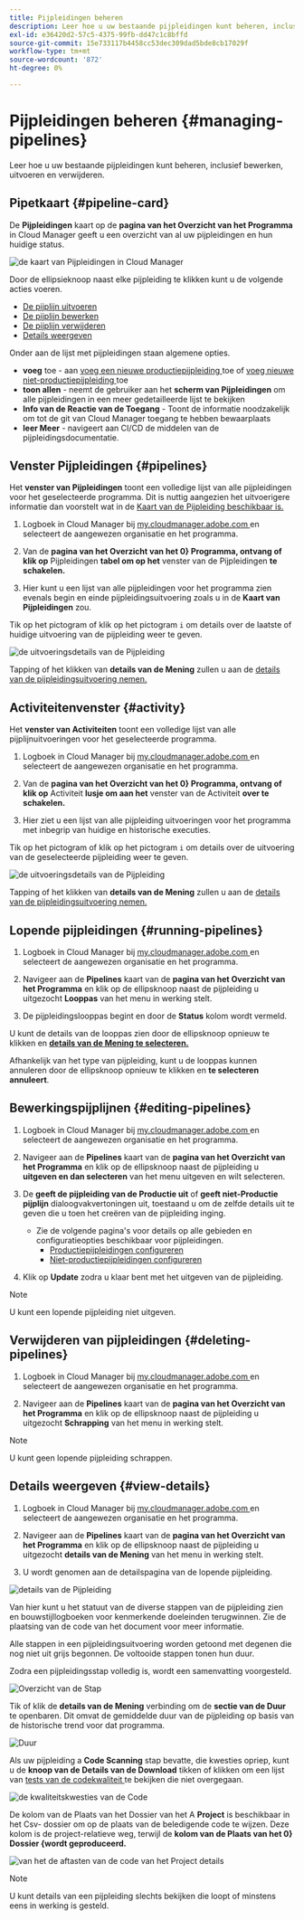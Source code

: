 ```yaml
---
title: Pijpleidingen beheren
description: Leer hoe u uw bestaande pijpleidingen kunt beheren, inclusief bewerken, uitvoeren en verwijderen.
exl-id: e36420d2-57c5-4375-99fb-dd47c1c8bffd
source-git-commit: 15e733117b4458cc53dec309dad5bde8cb17029f
workflow-type: tm+mt
source-wordcount: '872'
ht-degree: 0%

---
```



# Pijpleidingen beheren {#managing-pipelines}

Leer hoe u uw bestaande pijpleidingen kunt beheren, inclusief bewerken, uitvoeren en verwijderen.

## Pipetkaart {#pipeline-card}

De **Pijpleidingen** kaart op de **pagina van het Overzicht van het Programma** in Cloud Manager geeft u een overzicht van al uw pijpleidingen en hun huidige status.

![ de kaart van Pijpleidingen in Cloud Manager ](/help/assets/configure-pipelines/pipelines-card.png)

Door de ellipsieknoop naast elke pijpleiding te klikken kunt u de volgende acties voeren.

* [De pijplijn uitvoeren](#running-pipelines)
* [De pijplijn bewerken](#editing-pipelines)
* [De pijplijn verwijderen](#deleting-pipelines)
* [Details weergeven](#view-details)

Onder aan de lijst met pijpleidingen staan algemene opties.

* **voeg** toe - aan [ voeg een nieuwe productiepijpleiding ](/help/using/production-pipelines.md) toe of [ voeg nieuwe niet-productiepijpleiding ](/help/using/non-production-pipelines.md) toe
* **toon allen** - neemt de gebruiker aan het **scherm van Pijpleidingen** om alle pijpleidingen in een meer gedetailleerde lijst te bekijken
* **Info van de Reactie van de Toegang** - Toont de informatie noodzakelijk om tot de git van Cloud Manager toegang te hebben bewaarplaats
* **leer Meer** - navigeert aan CI/CD de middelen van de pijpleidingsdocumentatie.

## Venster Pijpleidingen {#pipelines}

Het **venster van Pijpleidingen** toont een volledige lijst van alle pijpleidingen voor het geselecteerde programma. Dit is nuttig aangezien het uitvoerigere informatie dan voorstelt wat in de [ Kaart van de Pijpleiding beschikbaar is.](#pipeline-card)

1. Logboek in Cloud Manager bij [ my.cloudmanager.adobe.com ](https://my.cloudmanager.adobe.com/) en selecteert de aangewezen organisatie en het programma.

1. Van de **pagina van het Overzicht van het 0} Programma, ontvang of klik op** Pijpleidingen **tabel om op het** venster van de Pijpleidingen **te schakelen.**

1. Hier kunt u een lijst van alle pijpleidingen voor het programma zien evenals begin en einde pijpleidingsuitvoering zoals u in de **Kaart van Pijpleidingen** zou.

Tik op het pictogram of klik op het pictogram `i` om details over de laatste of huidige uitvoering van de pijpleiding weer te geven.

![ de uitvoeringsdetails van de Pijpleiding ](/help/assets/configure-pipelines/pipeline-status.png)

Tapping of het klikken van **details van de Mening** zullen u aan de [ details van de pijpleidingsuitvoering nemen.](#view-details)

## Activiteitenvenster {#activity}

Het **venster van Activiteiten** toont een volledige lijst van alle pijplijnuitvoeringen voor het geselecteerde programma.

1. Logboek in Cloud Manager bij [ my.cloudmanager.adobe.com ](https://my.cloudmanager.adobe.com/) en selecteert de aangewezen organisatie en het programma.

1. Van de **pagina van het Overzicht van het 0} Programma, ontvang of klik op** Activiteit **lusje om aan het** venster van de Activiteit **over te schakelen.**

1. Hier ziet u een lijst van alle pijpleiding uitvoeringen voor het programma met inbegrip van huidige en historische executies.

Tik op het pictogram of klik op het pictogram `i` om details over de uitvoering van de geselecteerde pijpleiding weer te geven.

![ de uitvoeringsdetails van de Pijpleiding ](/help/assets/configure-pipelines/pipeline-activity.png)

Tapping of het klikken van **details van de Mening** zullen u aan de [ details van de pijpleidingsuitvoering nemen.](#view-details)

## Lopende pijpleidingen {#running-pipelines}

1. Logboek in Cloud Manager bij [ my.cloudmanager.adobe.com ](https://my.cloudmanager.adobe.com/) en selecteert de aangewezen organisatie en het programma.

1. Navigeer aan de **Pipelines** kaart van de **pagina van het Overzicht van het Programma** en klik op de ellipsknoop naast de pijpleiding u uitgezocht **Looppas** van het menu in werking stelt.

1. De pijpleidingslooppas begint en door de **Status** kolom wordt vermeld.

U kunt de details van de looppas zien door de ellipsknoop opnieuw te klikken en **[details van de Mening te selecteren.](#view-details)**

Afhankelijk van het type van pijpleiding, kunt u de looppas kunnen annuleren door de ellipsknoop opnieuw te klikken en **te selecteren annuleert**.

## Bewerkingspijplijnen {#editing-pipelines}

1. Logboek in Cloud Manager bij [ my.cloudmanager.adobe.com ](https://my.cloudmanager.adobe.com/) en selecteert de aangewezen organisatie en het programma.

1. Navigeer aan de **Pipelines** kaart van de **pagina van het Overzicht van het Programma** en klik op de ellipsknoop naast de pijpleiding u **uitgeven en dan selecteren** van het menu uitgeven en wilt selecteren.

1. De **geeft de pijpleiding van de Productie uit** of **geeft niet-Productie pijplijn** dialoogvakvertoningen uit, toestaand u om de zelfde details uit te geven die u toen het creëren van de pijpleiding inging.

   * Zie de volgende pagina&#39;s voor details op alle gebieden en configuratieopties beschikbaar voor pijpleidingen.
      * [Productiepijpleidingen configureren](/help/using/production-pipelines.md)
      * [Niet-productiepijpleidingen configureren](/help/using/non-production-pipelines.md)

1. Klik op **Update** zodra u klaar bent met het uitgeven van de pijpleiding.

>[!NOTE]
>
>U kunt een lopende pijpleiding niet uitgeven.

## Verwijderen van pijpleidingen {#deleting-pipelines}

1. Logboek in Cloud Manager bij [ my.cloudmanager.adobe.com ](https://my.cloudmanager.adobe.com/) en selecteert de aangewezen organisatie en het programma.

1. Navigeer aan de **Pipelines** kaart van de **pagina van het Overzicht van het Programma** en klik op de ellipsknoop naast de pijpleiding u uitgezocht **Schrapping** van het menu in werking stelt.

>[!NOTE]
>
>U kunt geen lopende pijpleiding schrappen.

## Details weergeven {#view-details}

1. Logboek in Cloud Manager bij [ my.cloudmanager.adobe.com ](https://my.cloudmanager.adobe.com/) en selecteert de aangewezen organisatie en het programma.

1. Navigeer aan de **Pipelines** kaart van de **pagina van het Overzicht van het Programma** en klik op de ellipsknoop naast de pijpleiding u uitgezocht **details van de Mening** van het menu in werking stelt.

1. U wordt genomen aan de detailspagina van de lopende pijpleiding.

![ details van de Pijpleiding ](/help/assets/configure-pipelines/pipeline-running-details.png)

Van hier kunt u het statuut van de diverse stappen van de pijpleiding zien en bouwstijllogboeken voor kenmerkende doeleinden terugwinnen. Zie de plaatsing van de code van het document [ ](/help/using/code-deployment.md) voor meer informatie.

Alle stappen in een pijpleidingsuitvoering worden getoond met degenen die nog niet uit grijs begonnen. De voltooide stappen tonen hun duur.

Zodra een pijpleidingsstap volledig is, wordt een samenvatting voorgesteld.

![ Overzicht van de Stap ](/help/assets/configure-pipelines/pipeline-step.png)

Tik of klik de **details van de Mening** verbinding om de **sectie van de Duur** te openbaren. Dit omvat de gemiddelde duur van de pijpleiding op basis van de historische trend voor dat programma.

![ Duur ](/help/assets/configure-pipelines/duration.png)

Als uw pijpleiding a **Code Scanning** stap bevatte, die kwesties opriep, kunt u de **knoop van de Details van de Download** tikken of klikken om een lijst van [ tests van de codekwaliteit ](/help/using/code-quality-testing.md) te bekijken die niet overgegaan.

![ de kwaliteitskwesties van de Code ](assets/managing-pipelines-code-quality-issues.png)

De kolom van de Plaats van het Dossier van het A **Project** is beschikbaar in het Csv- dossier om op de plaats van de beledigende code te wijzen. Deze kolom is de project-relatieve weg, terwijl de **kolom van de Plaats van het 0} Dossier {wordt geproduceerd.**

![ van het de aftasten van de code van het Project details ](assets/managing-pipelines-code-quality-details.png)


>[!NOTE]
>
>U kunt details van een pijpleiding slechts bekijken die loopt of minstens eens in werking is gesteld.
